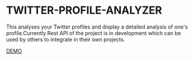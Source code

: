 # TWITTER-PROFILE-ANALYZER

This analyses your Twitter profiles and display a detailed analysis of one's profile.Currently Rest API of the project is in development which can be used by others to integrate in their own projects.

<a href="http://tweetskartik.herokuapp.com/submit">DEMO</a>

